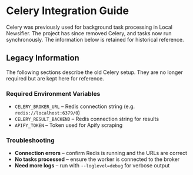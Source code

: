 # Celery Integration Guide

Celery was previously used for background task processing in Local Newsifier. The project has since removed Celery, and tasks now run synchronously. The information below is retained for historical reference.

## Legacy Information

The following sections describe the old Celery setup. They are no longer required but are kept here for reference.

### Required Environment Variables

- `CELERY_BROKER_URL` – Redis connection string (e.g. `redis://localhost:6379/0`)
- `CELERY_RESULT_BACKEND` – Redis connection string for results
- `APIFY_TOKEN` – Token used for Apify scraping

### Troubleshooting

- **Connection errors** – confirm Redis is running and the URLs are correct
- **No tasks processed** – ensure the worker is connected to the broker
- **Need more logs** – run with `--loglevel=debug` for verbose output

